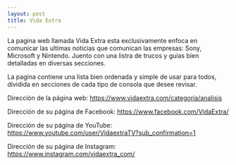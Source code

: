 ```yaml
---
layout: post
title: Vida Extra
---
```


La pagina web llamada Vida Extra esta exclusivamente enfoca en comunicar las ultimas noticias que comunican las empresas: Sony, Microsoft y Nintendo. Juento con una listra de trucos y guias bien detalladas en diversas secciones.

La pagina contiene una lista bien ordenada y simple de usar para todos, dividida en secciones de cada tipo de consola que desee revisar.

Dirección de la página web: https://www.vidaextra.com/categoria/analisis

Dirección de su página de Facebook: https://www.facebook.com/VidaExtra/

Dirección de su página de YouTube: https://www.youtube.com/user/VidaextraTV?sub_confirmation=1

Dirección de su página de Instagram: https://www.instagram.com/vidaextra_com/
